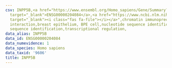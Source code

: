 ```yaml
---
csv: INPP5B,<a href="https://www.ensembl.org/Homo_sapiens/Gene/Summary?db=core;g=ENSG00000204084"
  target="_blank">ENSG00000204084</a>,<a href="https://www.ncbi.nlm.nih.gov/pubmed/22863008"
  target="_blank"><i class="fas fa-file"></i></a>",chromatin immunoprecipitation assay,direct
  interaction,breast epithelium, BPE cell,nucleotide sequence identification,nucleotide
  sequence identification,transcriptional regulation,
data_alias: INPP5B
data_id: ENSG00000204084
data_numevidence: 1
data_species: Homo sapiens
data_taxid: '9606'
title: INPP5B
---
```

